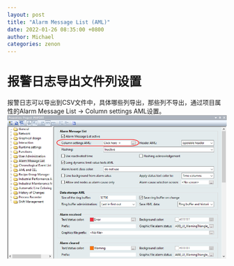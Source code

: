 ```yaml
---
layout: post
title: "Alarm Message List (AML)"
date: 2022-01-26 08:35:00 +0800
author: Michael
categories: zenon
---
```


# 报警日志导出文件列设置
报警日志可以导出到CSV文件中，具体哪些列导出，那些列不导出，通过项目属性的Alarm Message List -> Column settings AML设置。  
![日志文件夹](/assets/zenon/AMLCSVColumn.png) 